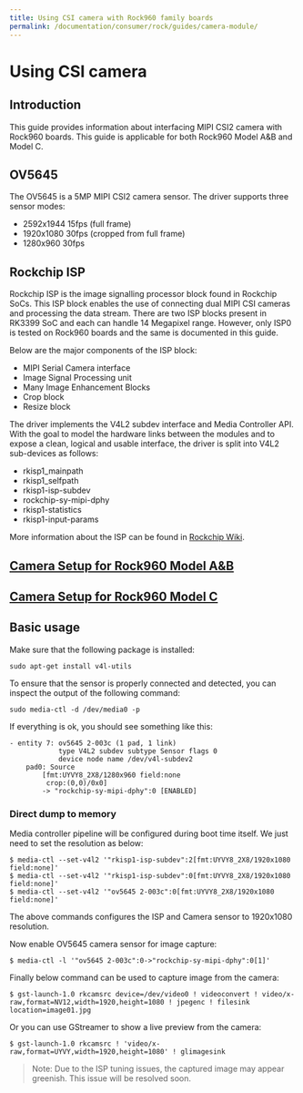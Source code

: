 ```yaml
---
title: Using CSI camera with Rock960 family boards
permalink: /documentation/consumer/rock/guides/camera-module/
---
```


# Using CSI camera

## Introduction

This guide provides information about interfacing MIPI CSI2 camera with Rock960
boards. This guide is applicable for both Rock960 Model A&B and Model C.

## OV5645

The OV5645 is a 5MP MIPI CSI2 camera sensor. The driver supports three sensor modes:

* 2592x1944 15fps (full frame)
* 1920x1080 30fps (cropped from full frame)
* 1280x960 30fps

## Rockchip ISP

Rockchip ISP is the image signalling processor block found in Rockchip SoCs.
This ISP block enables the use of connecting dual MIPI CSI cameras and
processing the data stream. There are two ISP blocks present in RK3399 SoC
and each can handle 14 Megapixel range. However, only ISP0 is tested on
Rock960 boards and the same is documented in this guide.

Below are the major components of the ISP block:

* MIPI Serial Camera interface
* Image Signal Processing unit
* Many Image Enhancement Blocks
* Crop block
* Resize block

The driver implements the V4L2 subdev interface and Media Controller API.
With the goal to model the hardware links between the modules and to expose
a clean, logical and usable interface, the driver is split into V4L2
sub-devices as follows:

* rkisp1_mainpath
* rkisp1_selfpath
* rkisp1-isp-subdev
* rockchip-sy-mipi-dphy
* rkisp1-statistics
* rkisp1-input-params

More information about the ISP can be found in [Rockchip Wiki](http://opensource.rock-chips.com/wiki_Rockchip-isp1).

## [Camera Setup for Rock960 Model A&B](../rock960/guides/camera-setup.md)

## [Camera Setup for Rock960 Model C](../rock960c/guides/camera-setup.md)

## Basic usage

Make sure that the following package is installed:

    sudo apt-get install v4l-utils

To ensure that the sensor is properly connected and detected, you can inspect the output of the following command:

    sudo media-ctl -d /dev/media0 -p

If everything is ok, you should see something like this:
````
- entity 7: ov5645 2-003c (1 pad, 1 link)
            type V4L2 subdev subtype Sensor flags 0
            device node name /dev/v4l-subdev2
	pad0: Source
		[fmt:UYVY8_2X8/1280x960 field:none
		 crop:(0,0)/0x0]
		-> "rockchip-sy-mipi-dphy":0 [ENABLED]
````

### Direct dump to memory

Media controller pipeline will be configured during boot time itself. We
just need to set the resolution as below:

```shell
$ media-ctl --set-v4l2 '"rkisp1-isp-subdev":2[fmt:UYVY8_2X8/1920x1080 field:none]'
$ media-ctl --set-v4l2 '"rkisp1-isp-subdev":0[fmt:UYVY8_2X8/1920x1080 field:none]'
$ media-ctl --set-v4l2 '"ov5645 2-003c":0[fmt:UYVY8_2X8/1920x1080 field:none]'
```

The above commands configures the ISP and Camera sensor to 1920x1080 resolution.

Now enable OV5645 camera sensor for image capture:

```shell
$ media-ctl -l '"ov5645 2-003c":0->"rockchip-sy-mipi-dphy":0[1]'
```

Finally below command can be used to capture image from the camera:

```shell
$ gst-launch-1.0 rkcamsrc device=/dev/video0 ! videoconvert ! video/x-raw,format=NV12,width=1920,height=1080 ! jpegenc ! filesink location=image01.jpg
```
Or you can use GStreamer to show a live preview from the camera:

```shell
$ gst-launch-1.0 rkcamsrc ! 'video/x-raw,format=UYVY,width=1920,height=1080' ! glimagesink
```

> Note: Due to the ISP tuning issues, the captured image may appear greenish.
>       This issue will be resolved soon.
